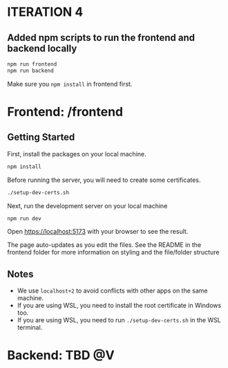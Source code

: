 # ITERATION 4

## Added npm scripts to run the frontend and backend locally

```bash
npm run frontend
npm run backend
```

Make sure you `npm install` in frontend first.


# Frontend: /frontend

## Getting Started

First, install the packages on your local machine.

```bash
npm install
```

Before running the server, you will need to create some certificates.

```bash
./setup-dev-certs.sh
```

Next, run the development server on your local machine

```bash
npm run dev
```

Open [https://localhost:5173](https://localhost:5173) with your browser to see the result.

The page auto-updates as you edit the files. See the README in the frontend folder for more information on styling and the file/folder structure

## Notes

- We use `localhost+2` to avoid conflicts with other apps on the same machine.
- If you are using WSL, you need to install the root certificate in Windows too.
- If you are using WSL, you need to run `./setup-dev-certs.sh` in the WSL terminal.

# Backend: TBD @V
